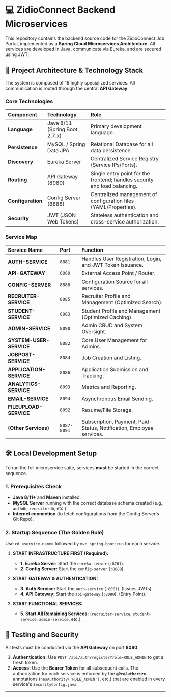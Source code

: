 # 💻 ZidioConnect Backend Microservices

This repository contains the backend source code for the ZidioConnect Job Portal, implemented as a **Spring Cloud Microservices Architecture**. All services are developed in Java, communicate via Eureka, and are secured using JWT.

## 🧱 Project Architecture & Technology Stack

The system is composed of 16 highly specialized services. All communication is routed through the central **API Gateway**.

### Core Technologies
| Component | Technology | Role |
| :--- | :--- | :--- |
| **Language** | Java 8/11 (Spring Boot 2.7.x) | Primary development language. |
| **Persistence** | MySQL / Spring Data JPA | Relational Database for all data persistence. |
| **Discovery** | Eureka Server | Centralized Service Registry (Service IPs/Ports). |
| **Routing** | API Gateway (8080) | Single entry point for the frontend; handles security and load balancing. |
| **Configuration** | Config Server (8888) | Centralized management of configuration files (YAML/Properties). |
| **Security** | JWT (JSON Web Tokens) | Stateless authentication and cross-service authorization. |

### Service Map
| Service Name | Port | Function |
| :--- | :--- | :--- |
| **AUTH-SERVICE** | `8081` | Handles User Registration, Login, and JWT Token Issuance. |
| **API-GATEWAY** | `8080` | External Access Point / Router. |
| **CONFIG-SERVER** | `8888` | Configuration Source for all services. |
| **RECRUITER-SERVICE** | `8085` | Recruiter Profile and Management (Optimized Search). |
| **STUDENT-SERVICE** | `8083` | Student Profile and Management (Optimized Caching). |
| **ADMIN-SERVICE** | `8090` | Admin CRUD and System Oversight. |
| **SYSTEM-USER-SERVICE**| `8082` | Core User Management for Admins. |
| **JOBPOST-SERVICE** | `8084` | Job Creation and Listing. |
| **APPLICATION-SERVICE**| `8086` | Application Submission and Tracking. |
| **ANALYTICS-SERVICE** | `8093` | Metrics and Reporting. |
| **EMAIL-SERVICE** | `8094` | Asynchronous Email Sending. |
| **FILEUPLOAD-SERVICE**| `8092` | Resume/File Storage. |
| **(Other Services)** | `8087-8091` | Subscription, Payment, Paid-Status, Notification, Employee services. |

## 🛠️ Local Development Setup

To run the full microservice suite, services **must** be started in the correct sequence.

### 1. Prerequisites Check
* **Java 8/11+** and **Maven** installed.
* **MySQL Server** running with the correct database schema created (e.g., `authdb`, `recruiterdb`, etc.).
* **Internet connection** (to fetch configurations from the Config Server's Git Repo).

### 2. Startup Sequence (The Golden Rule)

Use `cd <service-name>` followed by `mvn spring-boot:run` for each service.

1.  **START INFRASTRUCTURE FIRST (Required):**
    * **1. Eureka Server:** Start the `eureka-server` (`:8761`).
    * **2. Config Server:** Start the `config-server` (`:8888`).

2.  **START GATEWAY & AUTHENTICATION:**
    * **3. Auth Service:** Start the `auth-service` (`:8081`). (Issues JWTs).
    * **4. API Gateway:** Start the `api-gateway` (`:8080`). (Entry Point).

3.  **START FUNCTIONAL SERVICES:**
    * **5. Start All Remaining Services:** (`recruiter-service`, `student-service`, `admin-service`, etc.).

## 🔐 Testing and Security

All tests must be conducted via the **API Gateway** on port **8080**.

1.  **Authentication:** Use `POST /api/auth/register?role=ROLE_ADMIN` to get a fresh token.
2.  **Access:** Use the **Bearer Token** for all subsequent calls. The authorization for each service is enforced by the **`@PreAuthorize`** annotations (`hasAuthority('ROLE_ADMIN')`, etc.) that are enabled in every service's `SecurityConfig.java`.

---